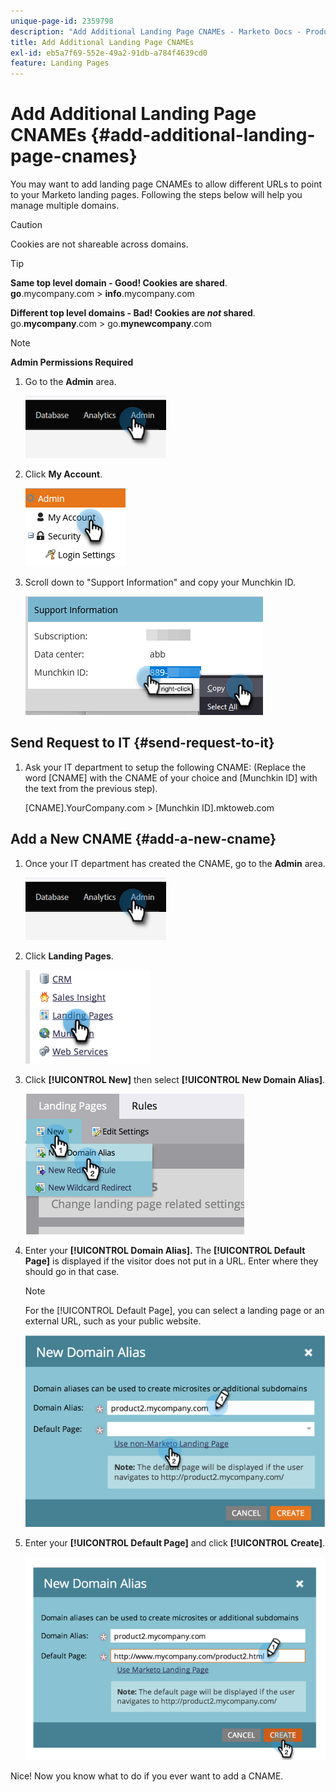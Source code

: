 ```yaml
---
unique-page-id: 2359798
description: "Add Additional Landing Page CNAMEs - Marketo Docs - Product Documentation"
title: Add Additional Landing Page CNAMEs
exl-id: eb5a7f69-552e-49a2-91db-a784f4639cd0
feature: Landing Pages
---
```

# Add Additional Landing Page CNAMEs {#add-additional-landing-page-cnames}

You may want to add landing page CNAMEs to allow different URLs to point to your Marketo landing pages. Following the steps below will help you manage multiple domains.

>[!CAUTION]
>
>Cookies are not shareable across domains.

>[!TIP]
>
>**Same top level domain - Good! Cookies are shared**.<br/> **go**.mycompany.com > **info**.mycompany.com
>
>**Different top level domains - Bad! Cookies are _not_ shared**.<br/> go.**mycompany**.com > go.**mynewcompany**.com

>[!NOTE]
>
>**Admin Permissions Required**

1. Go to the **Admin** area.

   ![](assets/add-additional-landing-page-cnames-1.png)

1. Click **My Account**.

   ![](assets/add-additional-landing-page-cnames-2.png)

1. Scroll down to "Support Information" and copy your Munchkin ID.

   ![](assets/add-additional-landing-page-cnames-3.png)

## Send Request to IT {#send-request-to-it}

1. Ask your IT department to setup the following CNAME: (Replace the word [CNAME] with the CNAME of your choice and [Munchkin ID] with the text from the previous step).

   [CNAME].YourCompany.com > [Munchkin ID].mktoweb.com

## Add a New CNAME {#add-a-new-cname}

1. Once your IT department has created the CNAME, go to the **Admin** area.

   ![](assets/add-additional-landing-page-cnames-4.png)

1. Click **Landing Pages**.

   ![](assets/add-additional-landing-page-cnames-5.png)

1. Click **[!UICONTROL New]** then select **[!UICONTROL New Domain Alias]**.

   ![](assets/add-additional-landing-page-cnames-6.png)

1. Enter your **[!UICONTROL Domain Alias].** The **[!UICONTROL Default Page]** is displayed if the visitor does not put in a URL. Enter where they should go in that case.

   >[!NOTE]
   >
   >For the [!UICONTROL Default Page], you can select a landing page or an external URL, such as your public website.

   ![](assets/add-additional-landing-page-cnames-7.png)

1. Enter your **[!UICONTROL Default Page]** and click **[!UICONTROL Create]**.

   ![](assets/add-additional-landing-page-cnames-8.png)

Nice! Now you know what to do if you ever want to add a CNAME.

